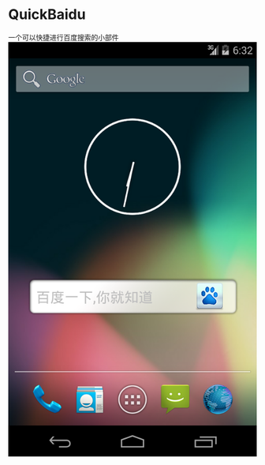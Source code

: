 # QuickBaidu
一个可以快捷进行百度搜索的小部件
![image](https://github.com/Duelsol/QuickBaidu/blob/master/Screenshot.png)
